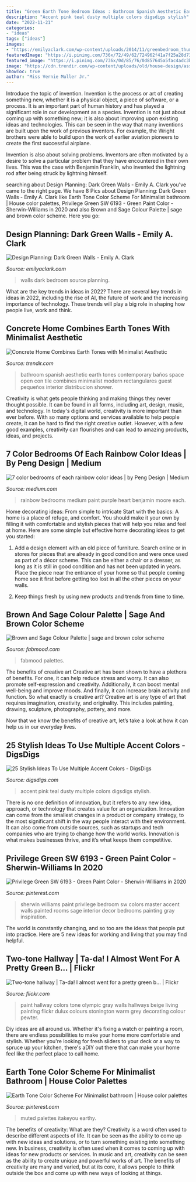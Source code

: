 ```yaml
---
title: "Green Earth Tone Bedroom Ideas : Bathroom Spanish Aesthetic Earth Tones Contemporary Baños Space Open Con Tile Combines Minimalist Modern Rectangulares Guest Pequeños Interior Distribucion Shower"
description: "Accent pink teal dusty multiple colors digsdigs stylish"
date: "2022-11-21"
categories:
- "ideas"
tags: ["ideas"]
images:
- "https://emilyaclark.com/wp-content/uploads/2014/11/greenbedroom_thumb.jpg"
featuredImage: "https://i.pinimg.com/736x/72/49/62/724962f41a7f25a28d7361c82b1df031.jpg"
featured_image: "https://i.pinimg.com/736x/0d/85/76/0d857645a5fac4adc3b6eabb600288a7.jpg"
image: "https://cdn.trendir.com/wp-content/uploads/old/house-design/assets_c/2014/01/family-home-combines-earth-tones-minimalist-aesthetic-10-guest-bath-thumb-970xauto-31297.jpg"
ShowToc: true
author: "Miss Vernie Muller Jr."
---
```



Introduce the topic of invention.
Invention is the process or art of creating something new, whether it is a physical object, a piece of software, or a process. It is an important part of human history and has played a significant role in our development as a species.
Invention is not just about coming up with something new; it is also about improving upon existing ideas and technologies. This can be seen in the way that many inventions are built upon the work of previous inventors. For example, the Wright brothers were able to build upon the work of earlier aviation pioneers to create the first successful airplane.

Invention is also about solving problems. Inventors are often motivated by a desire to solve a particular problem that they have encountered in their own lives. This was the case with Benjamin Franklin, who invented the lightning rod after being struck by lightning himself.

	

		
searching about Design Planning: Dark Green Walls - Emily A. Clark you've came to the right page. We have 8 Pics about Design Planning: Dark Green Walls - Emily A. Clark like Earth Tone Color Scheme For Minimalist bathroom | House color palettes, Privilege Green SW 6193 - Green Paint Color - Sherwin-Williams in 2020 and also Brown and Sage Colour Palette | sage and brown color scheme. Here you go:
		
    
## Design Planning: Dark Green Walls - Emily A. Clark

<img loading=lazy src="https://emilyaclark.com/wp-content/uploads/2014/11/greenbedroom_thumb.jpg" onerror="this.onerror=null;this.src='https://tse3.mm.bing.net/th?id=OIP.r35YqOHJyS9d6BekzsdcqgHaJ3&amp;pid=15.1';" alt="Design Planning: Dark Green Walls - Emily A. Clark">

_Source: emilyaclark.com_

>walls dark bedroom source planning. 

	

What are the key trends in ideas in 2022?
There are several key trends in ideas in 2022, including the rise of AI, the future of work and the increasing importance of technology. These trends will play a big role in shaping how people live, work and think.

    
## Concrete Home Combines Earth Tones With Minimalist Aesthetic

<img loading=lazy src="https://cdn.trendir.com/wp-content/uploads/old/house-design/assets_c/2014/01/family-home-combines-earth-tones-minimalist-aesthetic-10-guest-bath-thumb-970xauto-31297.jpg" onerror="this.onerror=null;this.src='https://tse3.mm.bing.net/th?id=OIP.4trALi-91qoMtcc6DZ6wvgHaJ7&amp;pid=15.1';" alt="Concrete Home Combines Earth Tones with Minimalist Aesthetic">

_Source: trendir.com_

>bathroom spanish aesthetic earth tones contemporary baños space open con tile combines minimalist modern rectangulares guest pequeños interior distribucion shower. 

	

Creativity is what gets people thinking and making things they never thought possible. It can be found in all forms, including art, design, music, and technology. In today's digital world, creativity is more important than ever before. With so many options and services available to help people create, it can be hard to find the right creative outlet. However, with a few good examples, creativity can flourishes and can lead to amazing products, ideas, and projects.

    
## 7 Color Bedrooms Of Each Rainbow Color Ideas | By Peng Design | Medium

<img loading=lazy src="https://miro.medium.com/max/2742/1*XlShJatnnO3Q4NruzG1How.jpeg" onerror="this.onerror=null;this.src='https://tse4.mm.bing.net/th?id=OIP.EG3gd4cQUOkQyxbJq5X3OAHaFZ&amp;pid=15.1';" alt="7 color bedrooms of each rainbow color ideas | by Peng Design | Medium">

_Source: medium.com_

>rainbow bedrooms medium paint purple heart benjamin moore each. 

	

Home decorating ideas: From simple to intricate
Start with the basics: A home is a place of refuge, and comfort. You should make it your own by filling it with comfortable and stylish pieces that will help you relax and feel at home. Here are some simple but effective home decorating ideas to get you started:
1. Add a design element with an old piece of furniture. Search online or in stores for pieces that are already in good condition and were once used as part of a décor scheme. This can be either a chair or a dresser, as long as it is still in good condition and has not been updated in years. Place the piece near the entrance of your home so that people coming home see it first before getting too lost in all the other pieces on your walls.

2. Keep things fresh by using new products and trends from time to time.

    
## Brown And Sage Colour Palette | Sage And Brown Color Scheme

<img loading=lazy src="https://www.fabmood.com/wp-content/uploads/2021/06/137-570x1067.jpg" onerror="this.onerror=null;this.src='https://tse1.mm.bing.net/th?id=OIP.9FqgGJRQ1uBhVFbwUY81xAHaN3&amp;pid=15.1';" alt="Brown and Sage Colour Palette | sage and brown color scheme">

_Source: fabmood.com_

>fabmood palettes. 

	

The benefits of creative art
Creative art has been shown to have a plethora of benefits. For one, it can help reduce stress and worry. It can also promote self-expression and creativity. Additionally, it can boost mental well-being and improve moods. And finally, it can increase brain activity and function.
So what exactly is creative art? Creative art is any type of art that requires imagination, creativity, and originality. This includes painting, drawing, sculpture, photography, pottery, and more.

Now that we know the benefits of creative art, let’s take a look at how it can help us in our everyday lives.

    
## 25 Stylish Ideas To Use Multiple Accent Colors - DigsDigs

<img loading=lazy src="https://www.digsdigs.com/photos/2018/08/11-a-chic-two-tone-accent-space-with-teal-and-dusty-pink-that-create-a-gorgeous-decadent-feel.jpg" onerror="this.onerror=null;this.src='https://tse3.mm.bing.net/th?id=OIP.N5T9j7uRc3eK9RM4TOuQYwHaJ4&amp;pid=15.1';" alt="25 Stylish Ideas To Use Multiple Accent Colors - DigsDigs">

_Source: digsdigs.com_

>accent pink teal dusty multiple colors digsdigs stylish. 

	

There is no one definition of innovation, but it refers to any new idea, approach, or technology that creates value for an organization. Innovation can come from the smallest changes in a product or company strategy, to the most significant shift in the way people interact with their environment. It can also come from outside sources, such as startups and tech companies who are trying to change how the world works. Innovation is what makes businesses thrive, and it’s what keeps them competitive.

    
## Privilege Green SW 6193 - Green Paint Color - Sherwin-Williams In 2020

<img loading=lazy src="https://i.pinimg.com/736x/72/49/62/724962f41a7f25a28d7361c82b1df031.jpg" onerror="this.onerror=null;this.src='https://tse4.mm.bing.net/th?id=OIP.eUlzncjcUB15-0NXpDWE2gHaHa&amp;pid=15.1';" alt="Privilege Green SW 6193 - Green Paint Color - Sherwin-Williams in 2020">

_Source: pinterest.com_

>sherwin williams paint privilege bedroom sw colors master accent walls painted rooms sage interior decor bedrooms painting gray inspiration. 

	

The world is constantly changing, and so too are the ideas that people put into practice. Here are 5 new ideas for working and living that you may find helpful.

    
## Two-tone Hallway | Ta-da! I Almost Went For A Pretty Green B… | Flickr

<img loading=lazy src="https://c1.staticflickr.com/5/4120/5445580316_7dec1e1189_b.jpg" onerror="this.onerror=null;this.src='https://tse4.mm.bing.net/th?id=OIP.ENirxNxY0EUQaMnWteV0TAHaJr&amp;pid=15.1';" alt="Two-tone hallway | Ta-da! I almost went for a pretty green b… | Flickr">

_Source: flickr.com_

>paint hallway colors tone olympic gray walls hallways beige living painting flickr dulux colours stonington warm grey decorating colour pewter. 

	

Diy ideas are all around us. Whether it's fixing a watch or painting a room, there are endless possibilities to make your home more comfortable and stylish. Whether you're looking for fresh sliders to your deck or a way to spruce up your kitchen, there's aDIY out there that can make your home feel like the perfect place to call home.

    
## Earth Tone Color Scheme For Minimalist Bathroom | House Color Palettes

<img loading=lazy src="https://i.pinimg.com/736x/0d/85/76/0d857645a5fac4adc3b6eabb600288a7.jpg" onerror="this.onerror=null;this.src='https://tse1.mm.bing.net/th?id=OIP.oTTXjypk7pKlzm-yTZwZ4QHaOI&amp;pid=15.1';" alt="Earth Tone Color Scheme For Minimalist bathroom | House color palettes">

_Source: pinterest.com_

>muted palettes itakeyou earthy. 

	

The benefits of creativity: What are they?
Creativity is a word often used to describe different aspects of life. It can be seen as the ability to come up with new ideas and solutions, or to turn something existing into something new. In business, creativity is often used when it comes to coming up with ideas for new products or services. In music and art, creativity can be seen as the ability to create unique and powerful works of art. The benefits of creativity are many and varied, but at its core, it allows people to think outside the box and come up with new ways of looking at things.

